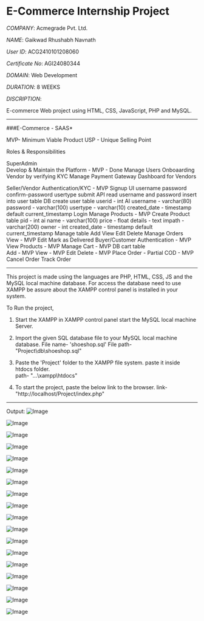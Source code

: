 # E-Commerce Internship Project

*COMPANY*:  Acmegrade Pvt. Ltd.

*NAME*: Gaikwad Rhushabh Navnath

*User ID*: ACG2410101208060

*Certificate No*: AGI24080344

*DOMAIN*: Web Development

*DURATION*: 8 WEEKS


*DISCRIPTION*:

E-commerce Web project using HTML, CSS, JavaScript, PHP and MySQL.

---

###E-Commerce - SAAS*

MVP- Minimum Viable Product
USP - Unique Selling Point

Roles & Responsibilities

SuperAdmin  
    Develop & Maintain the Platform - MVP - Done
    Manage Users
    Onboaarding Vendor by verifying KYC
    Manage Payment Gateway
    Dashboard for Vendors
    
Seller/Vendor
    Authentication/KYC - MVP
        Signup 
            UI
                username
                password
                confirm-password
                usertype
                submit
            API
                read username and password
                insert into user table
            DB
                create user table
                    userid - int AI
                    username - varchar(80)
                    password - varchar(100)
                    usertype - varchar(10)
                    created_date - timestamp default current_timestamp
        Login
            Manage Products - MVP
          Create Product table
              pid - int ai
              name - varchar(100)
              price - float
              details - text
              impath - varchar(200)
              owner - int
              created_date - timestamp default current_timestamp
          Manage table
              Add 
              View
              Edit
              Delete
          Manage Orders        
              View - MVP
              Edit
              Mark as Delivered
Buyer/Customer
    Authentication - MVP
    View Products - MVP
    Manage Cart - MVP
    DB
    cart table  
        Add - MVP
        View - MVP
        Edit
        Delete - MVP
    Place Order - Partial
        COD  - MVP
    Cancel Order
    Track Order
    
---
This project is made using the languages are PHP, HTML, CSS, JS and the MySQL local machine database.
For access the database need to use XAMPP be assure about the XAMPP control panel is installed in your system.

To Run the project,
1. Start the XAMPP in XAMPP control panel start the MySQL local machine Server.

2. Import the given SQL database file to your MySQL local machine database.
	File name- 'shoeshop.sql'
	File path- "Project\db\shoeshop.sql"

3. Paste the 'Project' folder to the XAMPP file system.
	paste it inside htdocs folder.	
	path- "...\xampp\htdocs\"

4. To start the project, paste the below link to the browser.
	link- "http://localhost/Project/index.php"

---

Output:
![Image](https://github.com/user-attachments/assets/c80c19bd-c8ab-47d9-b2ff-909a80194a65)

![Image](https://github.com/user-attachments/assets/a43a561c-b606-4ee7-84a5-73f4d2629d64)

![Image](https://github.com/user-attachments/assets/fa847038-7837-49b2-ace1-89c4fc9abd2f)

![Image](https://github.com/user-attachments/assets/cafa5c24-7ae2-400a-85cc-6c8114f6faaa)

![Image](https://github.com/user-attachments/assets/0e9f3d0b-a558-41c8-b2a8-eb838c1a3ec0)

![Image](https://github.com/user-attachments/assets/d6c8e719-382f-4a9b-8b9f-2d0183332ee7)

![Image](https://github.com/user-attachments/assets/e5a8ad7e-1c0a-4f7a-ae74-08281cb094ff)

![Image](https://github.com/user-attachments/assets/098db728-a6ca-415f-8d4f-89ee8448c067)

![Image](https://github.com/user-attachments/assets/235c3997-4e86-473d-af9e-87d5035e0cb8)

![Image](https://github.com/user-attachments/assets/d9470327-389c-4b83-8a6a-a67a190a064b)

![Image](https://github.com/user-attachments/assets/71353b24-351f-4e06-aaab-e05e67480685)

![Image](https://github.com/user-attachments/assets/43c61875-0657-4724-825b-da7dbae766ea)

![Image](https://github.com/user-attachments/assets/843ad8a4-adc9-4b40-a32a-6ac4eb025ef5)

![Image](https://github.com/user-attachments/assets/ce7609b3-1faf-4af8-936a-e6661446e149)

![Image](https://github.com/user-attachments/assets/6e90b428-4ce7-4a30-a3bf-570f79b2fd78)

![Image](https://github.com/user-attachments/assets/92c9d5b9-2a8b-41cf-ab46-80422821177e)

![Image](https://github.com/user-attachments/assets/93cb12f6-39ef-44b7-9109-2f9f1a4f37be)

![Image](https://github.com/user-attachments/assets/61df0d03-2188-48d7-b0e3-4c88ea43a8c3)
